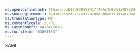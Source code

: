 ```yaml
---
ms.openlocfilehash: ff5adbcca612d030180437f495c7c9664a999d24
ms.sourcegitcommit: f1d16425528e237257ca3b58eb49217a514849ea
ms.translationtype: MT
ms.contentlocale: pl-PL
ms.lasthandoff: 04/24/2019
ms.locfileid: "63869753"
---
```

XAML